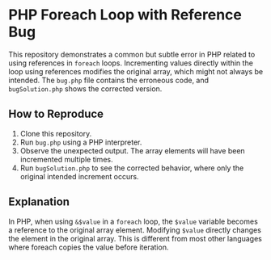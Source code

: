 # PHP Foreach Loop with Reference Bug
This repository demonstrates a common but subtle error in PHP related to using references in `foreach` loops.  Incrementing values directly within the loop using references modifies the original array, which might not always be intended.
The `bug.php` file contains the erroneous code, and `bugSolution.php` shows the corrected version.

## How to Reproduce
1. Clone this repository.
2. Run `bug.php` using a PHP interpreter.
3. Observe the unexpected output.  The array elements will have been incremented multiple times.
4. Run `bugSolution.php` to see the corrected behavior, where only the original intended increment occurs.

## Explanation
In PHP, when using `&$value` in a `foreach` loop, the `$value` variable becomes a reference to the original array element. Modifying `$value` directly changes the element in the original array. This is different from most other languages where foreach copies the value before iteration.